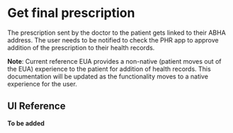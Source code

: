 # Get final prescription

The prescription sent by the doctor to the patient gets linked to their ABHA address. The user needs to be notified to check the PHR app to approve addition of the prescription to their health records.

**Note**: Current reference EUA provides a non-native (patient moves out of the EUA) experience to the patient for addition of health records. This documentation will be updated as the functionality moves to a native experience for the user. 

## UI Reference

**To be added**
